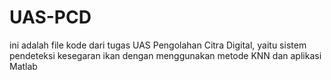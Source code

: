 # UAS-PCD
ini adalah file kode dari tugas UAS Pengolahan Citra Digital, yaitu sistem pendeteksi kesegaran ikan dengan menggunakan metode KNN dan aplikasi Matlab
